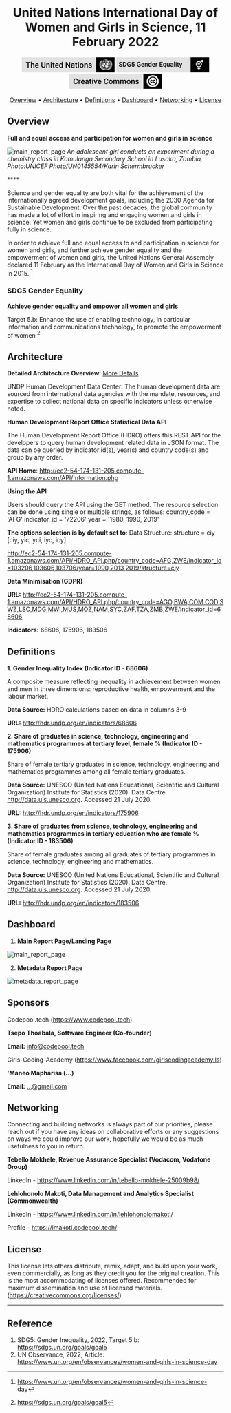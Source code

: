 <h1 align="center">United Nations  International Day of Women and Girls in Science, 11 February 2022</a></h1>

<p align='center'>
<img src="03_Resources/badge_un_title.png" style="height:35px" alt="un_badge" border="0">
<img src="03_Resources/badge_sdg5_title.png" style="height:35px" alt="cc_badge" border="0">
<img src="03_Resources/badge_cc_title.png" style="height:35px" alt="cc_badge" border="0">
</p>
<p align="center">
  <a href="#overview">Overview</a> •
  <a href="#architecture">Architecture</a> •
  <a href="#definitions">Definitions</a> •
  <a href="#dashboard">Dashboard</a> •
  <a href="#networking">Networking</a> •
  <a href="#license">License</a>
</p>


## Overview

**Full and equal access and participation for women and girls in science**

<p>
<img src="https://www.un.org/sites/un2.un.org/files/styles/banner-image-style-27-10/public/women_and_girls_home.jpg?itok=bZ-id0tz" alt="main_report_page" border="0">
<em>An adolescent girl conducts an experiment during a chemistry class in Kamulanga Secondary School in Lusaka, Zambia,  Photo:UNICEF Photo/UN0145554/Karin Schermbrucker </em>
</p>
****

Science and gender equality are both vital for the achievement of the internationally agreed development goals, including the 2030 Agenda for Sustainable Development. Over the past decades, the global community  has made a lot of effort in inspiring and engaging women and girls in  science. Yet women and girls continue to be excluded from participating  fully in science.

In order to achieve full and equal access to and participation in  science for women and girls, and further achieve gender equality and the empowerment of women and girls, the United Nations General Assembly  declared 11 February as the International Day of Women and Girls in  Science in 2015. [^UN Observance]

### SDG5 Gender Equality

**Achieve gender equality and empower all women and girls**

Target 5.b: Enhance the use of enabling technology, in particular information and communications technology, to promote the empowerment of women [^Target 5.b]



## Architecture

**Detailed Architecture Overview**: <a href="02_ETL Architecture/README.md" target="_blank">More Details</a>

UNDP Human Development Data Center: The human development data are sourced from international data agencies with the mandate, resources, and expertise to collect national data on specific indicators unless otherwise noted.

**Human Development Report Office Statistical Data API**

The Human Development Report Office (HDRO) offers this REST API for the developers to query human development related data in JSON format. The data can be queried by indicator id(s), year(s) and country code(s) and group by any order. 

**API Home**: http://ec2-54-174-131-205.compute-1.amazonaws.com/API/Information.php

**Using the API**

Users should query the API using the GET method. The resource selection can be done using single or multiple strings, as follows: country_code = 'AFG' indicator_id = '72206' year = '1980, 1990, 2019'

**The options selection is by default set to**: Data Structure: structure = ciy [ciy, yic, yci, iyc, icy]

http://ec2-54-174-131-205.compute-1.amazonaws.com/API/HDRO_API.php/country_code=AFG,ZWE/indicator_id=103206,103606,103706/year=1990,2013,2019/structure=ciy

**Data Minimisation (GDPR)**

**URL:** http://ec2-54-174-131-205.compute-1.amazonaws.com/API/HDRO_API.php/country_code=AGO,BWA,COM,COD,SWZ,LSO,MDG,MWI,MUS,MOZ,NAM,SYC,ZAF,TZA,ZMB,ZWE/indicator_id=68606

**Indicators:** 68606, 175906, 183506



## Definitions

**1. Gender Inequality Index (Indicator ID - 68606)**

A composite measure reflecting inequality in achievement between women  and men in three dimensions: reproductive health, empowerment and the  labour market.

**Data Source:** HDRO calculations based on data in columns 3-9

**URL:** http://hdr.undp.org/en/indicators/68606

**2. Share of graduates in science, technology, engineering and mathematics programmes at tertiary level, female % (Indicator ID - 175906)**

Share of female tertiary graduates in science, technology, engineering  and mathematics programmes among all female tertiary graduates.

**Data Source:** UNESCO (United Nations Educational, Scientific and  Cultural Organization) Institute for Statistics (2020). Data Centre.  http://data.uis.unesco.org. Accessed 21 July 2020.

**URL:** http://hdr.undp.org/en/indicators/175906

**3. Share of graduates from science, technology, engineering and mathematics programmes in tertiary education who are female % (Indicator ID - 183506)**

Share of female graduates among all graduates of tertiary programmes in science, technology, engineering and mathematics.

**Data Source:** UNESCO (United Nations Educational, Scientific and  Cultural Organization) Institute for Statistics (2020). Data Centre.  http://data.uis.unesco.org. Accessed 21 July 2020.

**URL:** http://hdr.undp.org/en/indicators/183506



## Dashboard

1. **Main Report Page/Landing Page**

<img src="" alt="main_report_page" border="0">


2. **Metadata Report Page**

<img src="" alt="metadata_report_page" border="0">



## Sponsors

Codepool.tech (https://www.codepool.tech)

**Tsepo Thoabala, Software Engineer (Co-founder)**

**Email:** info@codepool.tech

Girls-Coding-Academy (https://www.facebook.com/girlscodingacademy.ls)

**'Maneo Mapharisa (...)**

**Email:** ...@gmail.com



## Networking

Connecting and building networks is always part of our priorities, please reach out if you have any ideas on collaborative efforts or any suggestions on ways we could improve our work, hopefully we would be as much usefulness to you in return. 

**Tebello Mokhele, Revenue Assurance Specialist (Vodacom, Vodafone Group)**

LinkedIn - https://www.linkedin.com/in/tebello-mokhele-25009b98/

**Lehlohonolo Makoti, Data Management and Analytics Specialist (Commonwealth)**

LinkedIn - https://www.linkedin.com/in/lehlohonolomakoti/

Profile - https://lmakoti.codepool.tech/



## License

This license lets others distribute, remix, adapt, and build upon your  work, even commercially, as long as they credit you for the original  creation. This is the most accommodating of licenses offered.  Recommended for maximum dissemination and use of licensed materials. (https://creativecommons.org/licenses/)



____

## **Reference**

1. SDG5: Gender Inequality, 2022, Target 5.b: https://sdgs.un.org/goals/goal5
2. UN Observance, 2022, Article: https://www.un.org/en/observances/women-and-girls-in-science-day

<!--Footnotes-->

[^Target 5.b]: https://sdgs.un.org/goals/goal5

[^UN Observance]: https://www.un.org/en/observances/women-and-girls-in-science-day

<!-- Profile Links -->

[linkedin]: https://www.linkedin.com/in/lehlohonolomakoti/
[github]: https://www.github.com/lmakoti/
[facebook]: https://www.facebook.com/lmakoti/

<!-- Shields Profile Links -->

[linkedinbadge]: https://img.shields.io/badge/-uditkumarchatterjee-0e76a8?style=flat&labelColor=0e76a8&logo=linkedin&logoColor=white



















